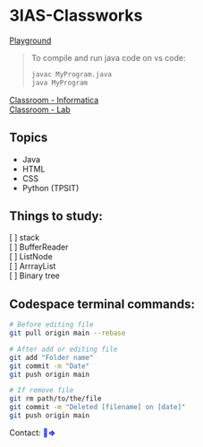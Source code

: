 # 3IAS-Classworks

[Playground](https://www.onlinegdb.com/myfiles)  
> To compile and run java code on vs code:    
> ```bash
> javac MyProgram.java    
> java MyProgram
> ```

[Classroom - Informatica](https://classroom.google.com/c/NzIzNTQyNjk3MDIx)   
[Classroom - Lab](https://classroom.google.com/c/NzEyOTU4MjgxMTI3)   

## Topics
- Java
- HTML
- CSS
- Python (TPSIT)

## Things to study: <br/>
[ ] stack <br/>
[ ] BufferReader <br/>
[ ] ListNode <br/>
[ ] ArrrayList <br/>
[ ] Binary tree <br/>
  

## Codespace terminal commands:
```bash
# Before editing file
git pull origin main --rebase

# After add or editing file
git add "Folder name"
git commit -m "Date"
git push origin main

# If remove file
git rm path/to/the/file
git commit -m "Deleted [filename] on [date]"
git push origin main
```

Contact: <a href="https://mail.google.com/mail/?view=cm&fs=1&tf=1&to=ullah.shoaib.studente@itispaleocapa.it&su=You're%20Awesome!&body=Hi%20Shoaib,%0A%0AI'm%20a%20big%20fan%20of%20you.%20I%20love%20your%20coding,%20you're%20sooooo%20amazing%20omg.%0A%0AI%20want%20to%20gift%20you%20a%20Porsche%20GT3%20RS%20and%20Nissan%20GT-R.%20You%20can%20have%20my%20gf%20too%20if%20you%20want.%0A%0ARegards," target="_blank" rel="noopener noreferrer" style="text-decoration: none; color: blue; font-weight: bold;">📧⇒</a>
